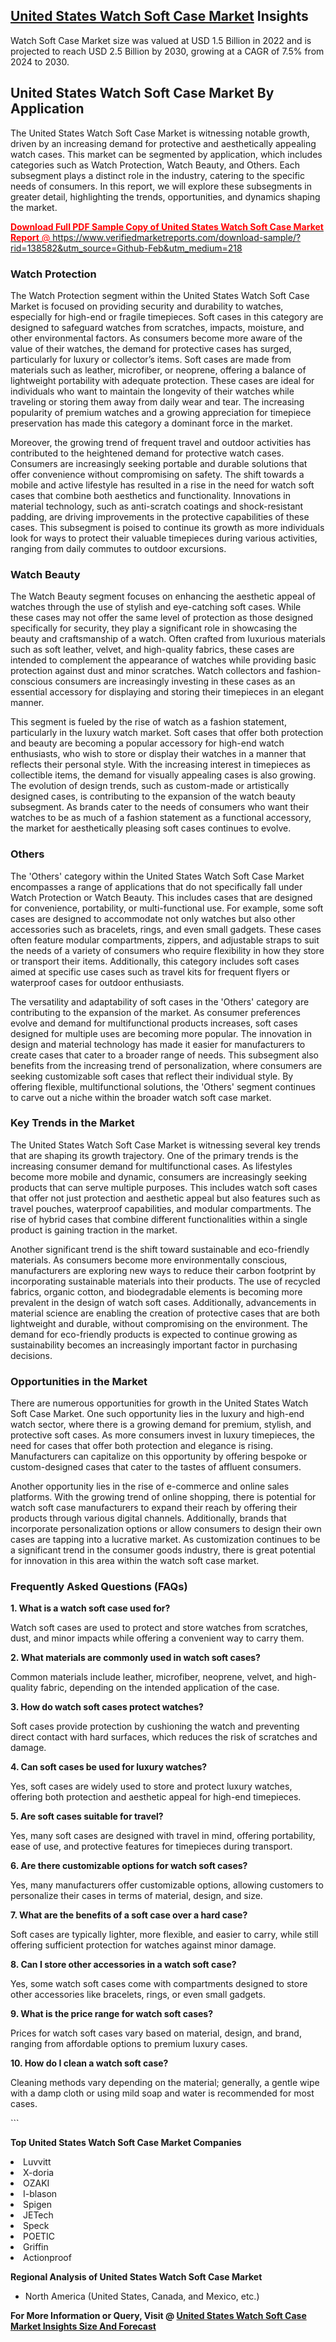 <h2><a href="https://www.verifiedmarketreports.com/download-sample/?rid=138582&amp;utm_source=Github-Feb&amp;utm_medium=218" target="_blank">United States Watch Soft Case Market</a> Insights</h2><p>Watch Soft Case Market size was valued at USD 1.5 Billion in 2022 and is projected to reach USD 2.5 Billion by 2030, growing at a CAGR of 7.5% from 2024 to 2030.</p><p> <h2>United States Watch Soft Case Market By Application</h2> <p>The United States Watch Soft Case Market is witnessing notable growth, driven by an increasing demand for protective and aesthetically appealing watch cases. This market can be segmented by application, which includes categories such as Watch Protection, Watch Beauty, and Others. Each subsegment plays a distinct role in the industry, catering to the specific needs of consumers. In this report, we will explore these subsegments in greater detail, highlighting the trends, opportunities, and dynamics shaping the market.</p> <p><a href="#"><p><span class=""><span style="color: #ff0000;"><strong>Download Full PDF Sample Copy of United States Watch Soft Case Market Report</strong> @ </span><a href="https://www.verifiedmarketreports.com/download-sample/?rid=138582&amp;utm_source=Github-Feb&amp;utm_medium=218" target="_blank">https://www.verifiedmarketreports.com/download-sample/?rid=138582&amp;utm_source=Github-Feb&amp;utm_medium=218</a></span></p></a></p> <h3>Watch Protection</h3> <p>The Watch Protection segment within the United States Watch Soft Case Market is focused on providing security and durability to watches, especially for high-end or fragile timepieces. Soft cases in this category are designed to safeguard watches from scratches, impacts, moisture, and other environmental factors. As consumers become more aware of the value of their watches, the demand for protective cases has surged, particularly for luxury or collector’s items. Soft cases are made from materials such as leather, microfiber, or neoprene, offering a balance of lightweight portability with adequate protection. These cases are ideal for individuals who want to maintain the longevity of their watches while traveling or storing them away from daily wear and tear. The increasing popularity of premium watches and a growing appreciation for timepiece preservation has made this category a dominant force in the market.</p> <p>Moreover, the growing trend of frequent travel and outdoor activities has contributed to the heightened demand for protective watch cases. Consumers are increasingly seeking portable and durable solutions that offer convenience without compromising on safety. The shift towards a mobile and active lifestyle has resulted in a rise in the need for watch soft cases that combine both aesthetics and functionality. Innovations in material technology, such as anti-scratch coatings and shock-resistant padding, are driving improvements in the protective capabilities of these cases. This subsegment is poised to continue its growth as more individuals look for ways to protect their valuable timepieces during various activities, ranging from daily commutes to outdoor excursions.</p> <h3>Watch Beauty</h3> <p>The Watch Beauty segment focuses on enhancing the aesthetic appeal of watches through the use of stylish and eye-catching soft cases. While these cases may not offer the same level of protection as those designed specifically for security, they play a significant role in showcasing the beauty and craftsmanship of a watch. Often crafted from luxurious materials such as soft leather, velvet, and high-quality fabrics, these cases are intended to complement the appearance of watches while providing basic protection against dust and minor scratches. Watch collectors and fashion-conscious consumers are increasingly investing in these cases as an essential accessory for displaying and storing their timepieces in an elegant manner.</p> <p>This segment is fueled by the rise of watch as a fashion statement, particularly in the luxury watch market. Soft cases that offer both protection and beauty are becoming a popular accessory for high-end watch enthusiasts, who wish to store or display their watches in a manner that reflects their personal style. With the increasing interest in timepieces as collectible items, the demand for visually appealing cases is also growing. The evolution of design trends, such as custom-made or artistically designed cases, is contributing to the expansion of the watch beauty subsegment. As brands cater to the needs of consumers who want their watches to be as much of a fashion statement as a functional accessory, the market for aesthetically pleasing soft cases continues to evolve.</p> <h3>Others</h3> <p>The 'Others' category within the United States Watch Soft Case Market encompasses a range of applications that do not specifically fall under Watch Protection or Watch Beauty. This includes cases that are designed for convenience, portability, or multi-functional use. For example, some soft cases are designed to accommodate not only watches but also other accessories such as bracelets, rings, and even small gadgets. These cases often feature modular compartments, zippers, and adjustable straps to suit the needs of a variety of consumers who require flexibility in how they store or transport their items. Additionally, this category includes soft cases aimed at specific use cases such as travel kits for frequent flyers or waterproof cases for outdoor enthusiasts.</p> <p>The versatility and adaptability of soft cases in the 'Others' category are contributing to the expansion of the market. As consumer preferences evolve and demand for multifunctional products increases, soft cases designed for multiple uses are becoming more popular. The innovation in design and material technology has made it easier for manufacturers to create cases that cater to a broader range of needs. This subsegment also benefits from the increasing trend of personalization, where consumers are seeking customizable soft cases that reflect their individual style. By offering flexible, multifunctional solutions, the 'Others' segment continues to carve out a niche within the broader watch soft case market.</p> <h3>Key Trends in the Market</h3> <p>The United States Watch Soft Case Market is witnessing several key trends that are shaping its growth trajectory. One of the primary trends is the increasing consumer demand for multifunctional cases. As lifestyles become more mobile and dynamic, consumers are increasingly seeking products that can serve multiple purposes. This includes watch soft cases that offer not just protection and aesthetic appeal but also features such as travel pouches, waterproof capabilities, and modular compartments. The rise of hybrid cases that combine different functionalities within a single product is gaining traction in the market.</p> <p>Another significant trend is the shift toward sustainable and eco-friendly materials. As consumers become more environmentally conscious, manufacturers are exploring new ways to reduce their carbon footprint by incorporating sustainable materials into their products. The use of recycled fabrics, organic cotton, and biodegradable elements is becoming more prevalent in the design of watch soft cases. Additionally, advancements in material science are enabling the creation of protective cases that are both lightweight and durable, without compromising on the environment. The demand for eco-friendly products is expected to continue growing as sustainability becomes an increasingly important factor in purchasing decisions.</p> <h3>Opportunities in the Market</h3> <p>There are numerous opportunities for growth in the United States Watch Soft Case Market. One such opportunity lies in the luxury and high-end watch sector, where there is a growing demand for premium, stylish, and protective soft cases. As more consumers invest in luxury timepieces, the need for cases that offer both protection and elegance is rising. Manufacturers can capitalize on this opportunity by offering bespoke or custom-designed cases that cater to the tastes of affluent consumers.</p> <p>Another opportunity lies in the rise of e-commerce and online sales platforms. With the growing trend of online shopping, there is potential for watch soft case manufacturers to expand their reach by offering their products through various digital channels. Additionally, brands that incorporate personalization options or allow consumers to design their own cases are tapping into a lucrative market. As customization continues to be a significant trend in the consumer goods industry, there is great potential for innovation in this area within the watch soft case market.</p> <h3>Frequently Asked Questions (FAQs)</h3> <p><strong>1. What is a watch soft case used for?</strong></p> <p>Watch soft cases are used to protect and store watches from scratches, dust, and minor impacts while offering a convenient way to carry them.</p> <p><strong>2. What materials are commonly used in watch soft cases?</strong></p> <p>Common materials include leather, microfiber, neoprene, velvet, and high-quality fabric, depending on the intended application of the case.</p> <p><strong>3. How do watch soft cases protect watches?</strong></p> <p>Soft cases provide protection by cushioning the watch and preventing direct contact with hard surfaces, which reduces the risk of scratches and damage.</p> <p><strong>4. Can soft cases be used for luxury watches?</strong></p> <p>Yes, soft cases are widely used to store and protect luxury watches, offering both protection and aesthetic appeal for high-end timepieces.</p> <p><strong>5. Are soft cases suitable for travel?</strong></p> <p>Yes, many soft cases are designed with travel in mind, offering portability, ease of use, and protective features for timepieces during transport.</p> <p><strong>6. Are there customizable options for watch soft cases?</strong></p> <p>Yes, many manufacturers offer customizable options, allowing customers to personalize their cases in terms of material, design, and size.</p> <p><strong>7. What are the benefits of a soft case over a hard case?</strong></p> <p>Soft cases are typically lighter, more flexible, and easier to carry, while still offering sufficient protection for watches against minor damage.</p> <p><strong>8. Can I store other accessories in a watch soft case?</strong></p> <p>Yes, some watch soft cases come with compartments designed to store other accessories like bracelets, rings, or even small gadgets.</p> <p><strong>9. What is the price range for watch soft cases?</strong></p> <p>Prices for watch soft cases vary based on material, design, and brand, ranging from affordable options to premium luxury cases.</p> <p><strong>10. How do I clean a watch soft case?</strong></p> <p>Cleaning methods vary depending on the material; generally, a gentle wipe with a damp cloth or using mild soap and water is recommended for most cases.</p> ```</p><p><strong>Top United States Watch Soft Case Market Companies</strong></p><div data-test-id=""><p><li>Luvvitt</li><li> X-doria</li><li> OZAKI</li><li> I-blason</li><li> Spigen</li><li> JETech</li><li> Speck</li><li> POETIC</li><li> Griffin</li><li> Actionproof</li></p><div><strong>Regional Analysis of&nbsp;United States Watch Soft Case Market</strong></div><ul><li dir="ltr"><p dir="ltr">North America&nbsp;(United States, Canada, and Mexico, etc.)</p></li></ul><p><strong>For More Information or Query, Visit @&nbsp;</strong><strong><a href="https://www.verifiedmarketreports.com/product/global-watch-soft-case-market-report-2019-competitive-landscape-trends-and-opportunities/?utm_source=Github-Feb&amp;utm_medium=218" target="_blank">United States Watch Soft Case Market Insights Size And Forecast</a></strong></p></div>
